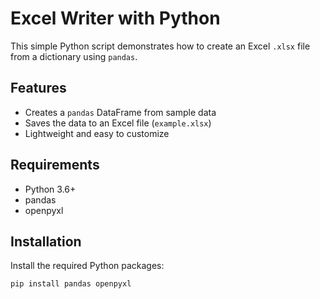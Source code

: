 # Excel Writer with Python 

This simple Python script demonstrates how to create an Excel `.xlsx` file from a dictionary using `pandas`.

## Features

- Creates a `pandas` DataFrame from sample data
- Saves the data to an Excel file (`example.xlsx`)
- Lightweight and easy to customize

## Requirements

- Python 3.6+
- pandas
- openpyxl

## Installation

Install the required Python packages:

```bash
pip install pandas openpyxl
```

